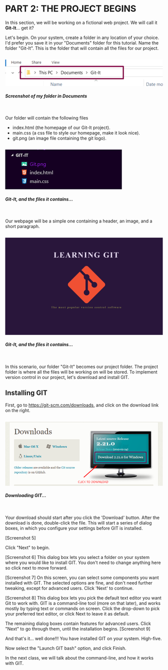 # PART 2: THE PROJECT BEGINS
In this section, we will be working on a fictional web project. We will call it **Git-It**... get it? 

Let's begin. On your system, create a folder in any location of your choice. I'd prefer you save it in your "Documents" folder for this tutorial. Name the folder "Git-It". This is the folder that will contain all the files for our project.
<pre>
</pre>
![Downloading GIT from the official website](./screenshots/1-NewFolder.png)
##### Screenshot of my folder in Documents
<pre>

</pre>
Our folder will contain the following files
 - index.html (the homepage of our Git-It project).
 - main.css (a css file to style our homepage, make it look nice). 
 - git.png (an image file containing the git logo).
 <pre>
</pre>
![Folder Structure](./screenshots/2-FolderStructure.png)
##### Git-It, and the files it contains...
<pre>

</pre>
Our webpage will be a simple one containing a header, an image, and a short paragraph.
 <pre>
</pre>
![Project Homepage](./screenshots/3-GitItHomepage.png)
##### Git-It, and the files it contains...
<pre>

</pre>
In this scenario, our folder "Git-It" becomes our project folder. The project folder is where all the files will be working on will be stored. To implement version control in our project, let's download and install GIT.

## Installing GIT
First, go to https://git-scm.com/downloads, and click on the download link on the right. 
 <pre>
</pre>
![Downloading GIT](./screenshots/4-DownloadGit.png)
##### Downloading GIT...
<pre>

</pre>

Your download should start after you click the 'Download' button. After the download is done, double-click the file. This will start a series of dialog boxes, in which you configure your settings before GIT is installed.

[Screenshot 5]

Click "Next" to begin. 

[Screenshot 6]
This dialog box lets you select a folder on your system where you would like to install GIT. You don't need to change anything here so click next to move forward.

[Screenshot 7]
On this screen, you can select some components you want installed with GIT. The selected options are fine, and don't need further tweaking, except for advanced users. Click 'Next' to continue.

[Screenshot 8]
This dialog box lets you pick the default text editor you want Git to work with. GIT is a command-line tool (more on that later), and works mostly by typing text or commands on screen. Click the drop-down to pick your preferred text editor, or click Next to leave it as default.

The remaining dialog boxes contain features for advanced users. Click "Next" to go through them, until the installation begins.
[Screenshot 9]

And that's it... well done!!! You have installed GIT on your system. High-five.


Now select the "Launch GIT bash" option, and click Finish. 

In the next class, we will talk about the command-line, and how it works with GIT. 
